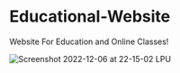 # Educational-Website
Website For Education and Online Classes!


![Screenshot 2022-12-06 at 22-15-02 LPU](https://user-images.githubusercontent.com/118839982/206518629-bf05b7f8-a394-401c-96fb-5e80926dd8f2.png)
